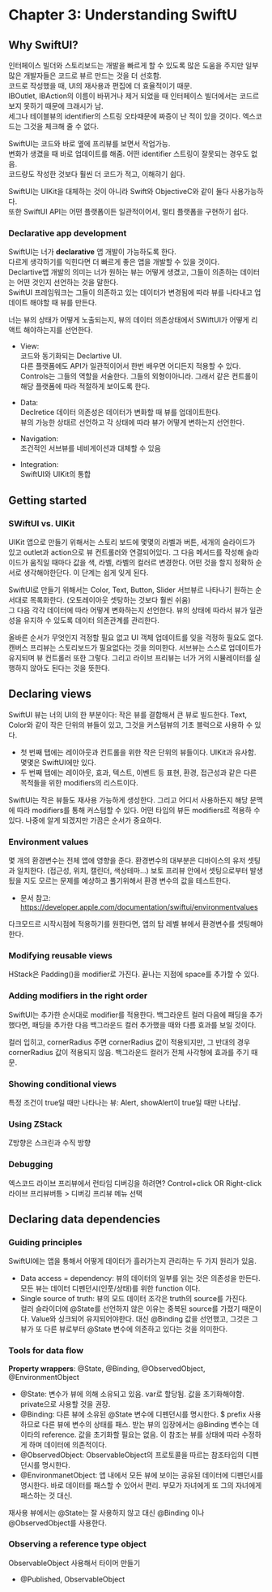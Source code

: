 # Chapter 3: Understanding SwiftU

## Why SwiftUI?
인터페이스 빌더와 스토리보드는 개발을 빠르게 할 수 있도록 많은 도움을 주지만 일부 많은 개발자들은 코드로 뷰르 만드는 것을 더 선호함. </br>
코드로 작성했을 때, UI의 재사용과 편집에 더 효율적이기 때문. </br>
IBOutlet, IBAction의 이름이 바뀌거나 제거 되었을 때 인터페이스 빌더에서는 코드르 보지 못하기 때문에 크래시가 남. </br>
세그나 테이블뷰의 identifier의 스트링 오타때문에 짜증이 난 적이 있을 것이다. 엑스코드는 그것을 체크해 줄 수 없다. </br>

SwiftUI는 코드와 바로 옆에 프리뷰를 보면서 작업가능. </br>
변화가 생겼을 때 바로 업데이트를 해줌. 어떤 identifier 스트링이 잘못되는 경우도 없음. </br>
코드량도 작성한 것보다 훨씬 더 코드가 적고, 이해햐기 쉽다. </br>


SwiftUI는 UIKit을 대체하는 것이 아니라 Swift와 ObjectiveC와 같이 둘다 사용가능하다. </br>
또한 SwiftUI API는 어떤 플랫폼이든 일관적이어서, 멀티 플랫폼을 구현하기 쉽다. </br>

### Declarative app development
SwiftUI는 너가 **declarative** 앱 개발이 가능하도록 한다. </br>
다르게 생각하기를 익힌다면 더 빠르게 좋은 앱을 개발할 수 있을 것이다. </br>
Declartive앱 개발의 의미는 너가 원하는 뷰는 어떻게 생겼고, 그들이 의존하는 데이터는 어떤 것인지 선언하는 것을 말한다. </br>
SwiftUI 프레임워크는 그들이 의존하고 있는 데이터가 변경됨에 따라 뷰를 나타내고 업데이트 해야할 때 뷰를 만든다. </br>

너는 뷰의 상태가 어떻게 노출되는지, 뷰의 데이터 의존상태에서 SWiftUI가 어떻게 리액트 해야하는지를 선언한다. </br>

- View: </br>
코드와 동기화되는 Declartive UI. </br>
다른 플랫폼에도 API가 일관적이어서 한번 배우면 어디든지 적용할 수 있다. </br>
Controls는 그들의 역할을 서술한다. 그들의 외형이아니라. 그래서 같은 컨트롤이 해당 플랫폼에 따라 적절하게 보이도록 한다. </br>

- Data: </br>
Declretice 데이터 의존성은 데이터가 변화할 때 뷰를 업데이트한다. </br>
뷰의 가능한 상태르 선언하고 각 상태에 따라 뷰가 어떻게 변하는지 선언한다. </br>

- Navigation: </br>
조건적인 서브뷰를 네비게이션과 대체할 수 있음

- Integration: </br>
SwiftUI와 UIKit의 통합

## Getting started

### SWiftUI vs. UIKit
UIKit 앱으로 만들기 위해서는 스토리 보드에 몇몇의 라벨과 버튼, 세개의 슬라이드가 있고 outlet과 action으로 뷰 컨트롤러와 연결되어있다. 그 다음 메서드를 작성해 슬라이드가 움직일 때마다 값을 색, 라벨, 라벨의 컬러르 변경한다. 어떤 것을 할지 정확하 순서로 생각해야한단다. 이 단계는 쉽게 잊게 된다. </br>

SwiftUI로 만들기 위해서는 Color, Text, Button, Slider 서브뷰르 나타나기 원하는 순서대로 목록화한다. (오토레이아웃 셋탕하는 것보다 훨씬 쉬움) </br>
그 다음 각각 데이터에 따라 어떻게 변화하는지 선언한다. 뷰의 상태에 따라서 뷰가 일관성을 유지하 수 있도록 데이터 의존관계를 관리한다. </br>

올바른 순서가 무엇인지 걱정할 필요 없고 UI 객체 업데이트를 잊을 걱정하 필요도 없다. 캔버스 프리뷰는 스토리보드가 필요없다는 것을 의미한다. 서브뷰는 스스로 업데이트가 유지되며 뷰 컨트롤러 또한 그렇다. 그리고 라이브 프리뷰는 너가 거의 시뮬레이터를 실행하지 않아도 된다는 것을 뜻한다. </br>

## Declaring views
SwiftUI 뷰는 너의 UI의 한 부분이다: 작은 뷰를 결합해서 큰 뷰로 빌드한다. Text, Color와 같이 작은 단위의 뷰들이 있고, 그것을 커스텀뷰의 기초 블럭으로 사용하 수 있다.

- 첫 번째 탭에는 레이아웃과 컨트롤을 위한 작은 단위의 뷰들이다. UIKit과 유사함. 몇몇은 SwiftUI에만 있다.
- 두 번째 탭에는 레이아웃, 효과, 텍스트, 이벤트 등 표현, 환경, 접근성과 같은 다른 목적들을 위한 modifiers의 리스트이다.

SwiftUI는 작은 뷰들도 재사용 가능하게 생성한다. 그리고 어디서 사용하든지 해당 문맥에 따라 modifiers를 통해 커스텀할 수 있다. 어떤 타입의 뷰든 modifiers르 적용하 수 있다. 나중에 알게 되겠지만 가끔은 순서가 중요하다.

### Environment values
몇 개의 환경변수는 전체 앱에 영향을 준다. 환경변수의 대부분은 디바이스의 유저 셋팅과 일치한다. (접근성, 위치, 캘린더, 색상테마...) 보토 프리뷰 안에서 셋팅으로부터 발생됬을 지도 모르는 문제를 예상하고 풀기위해서 환경 변수의 값을 테스트한다. 
- 문서 참고: https://developer.apple.com/documentation/swiftui/environmentvalues

다크모드르 시작시점에 적용하기를 원한다면, 앱의 탑 레벨 뷰에서 환경변수를 셋팅해야한다.

### Modifying reusable views
HStack은 Padding()을 modifier로 가진다. 끝나는 지점에 space를 추가할 수 있다. 

### Adding modifiers in the right order
SwiftUI는 추가한 순서대로 modifier를 적용한다. 백그라운트 컬러 다음에 패딩을 추가했다면, 패딩을 추가한 다음 백그라운드 컬러 추가했을 때와 다름 효과를 보일 것이다.

컬러 입히고, cornerRadius 주면 cornerRadius 값이 적용되지만, 그 반대의 경우 cornerRadius 값이 적용되지 않음.
백그라운드 컬러가 전체 사각형에 효과를 주기 때문.

### Showing conditional views
특정 조건이 true일 때만 나타나는 뷰: Alert, showAlert이 true일 때만 나타남.

### Using ZStack
Z방향은 스크린과 수직 방향 

### Debugging
엑스코드 라이브 프리뷰에서 런타임 디버깅을 하려면? Control+click OR Right-click 라이브 프리뷰버틍 > 디버깅 프리뷰 메뉴 선택

## Declaring data dependencies

### Guiding principles
SwiftUI에는 앱을 통해서 어떻게 데이터가 흘러가는지 관리하는 두 가지 원리가 있음.

- Data access = dependency: 뷰의 데이터의 일부를 읽는 것은 의존성을 만든다. 모든 뷰는 데이터 디펜던시(인풋/상태)를 위한 function 이다.
- Single source of truth: 뷰의 모드 데이터 조각은 truth의 source를 가진다. </br>
컬러 슬라이더에 @State를 선언하지 않은 이유는 중복된 source를 가졌기 때문이다. Value와 싱크되어 유지되어야한다. 대신 @Binding 값을 선언했고, 그것은 그 뷰가 또 다른 뷰로부터 @State 변수에 의존하고 있다는 것을 의미한다.

### Tools for data flow
**Property wrappers**: @State, @Binding, @ObservedObject, @EnvironmentObject

- @State: 변수가 뷰에 의해 소유되고 있음. var로 할당됨. 값을 초기화해야함. private으로 사용할 것을 권장.
- @Binding: 다른 뷰에 소유된 @State 변수에 디펜던시를 명시한다. $ prefix 사용하므로 다른 뷰에 변수의 상태를 패스. 받는 뷰의 입장에서는 @Binding 변수는 데이타의 reference. 값을 초기화할 필요는 없음. 이 참조는 뷰를 상태에 따라 수정하게 하며 데이터에 의존적이다.
- @ObservedObject: ObservableObject의 프로토콜을 따르는 참조타입의 디펜던시를 명시한다.
- @EnvironmanetObject: 앱 내에서 모든 뷰에 보이는 공유된 데이터에 디펜던시를 명시한다. 바로 데이터를 패스할 수 있어서 편리. 부모가 자녀에게 또 그의 자녀에게 패스하는 것 대신.

재사용 뷰에서는 @State는 잘 사용하지 않고 대신 @Binding 이나 @ObservedObject를 사용한다. 

### Observing a reference type object
ObservableObject 사용해서 타이머 만들기

- @Published, ObservableObject
